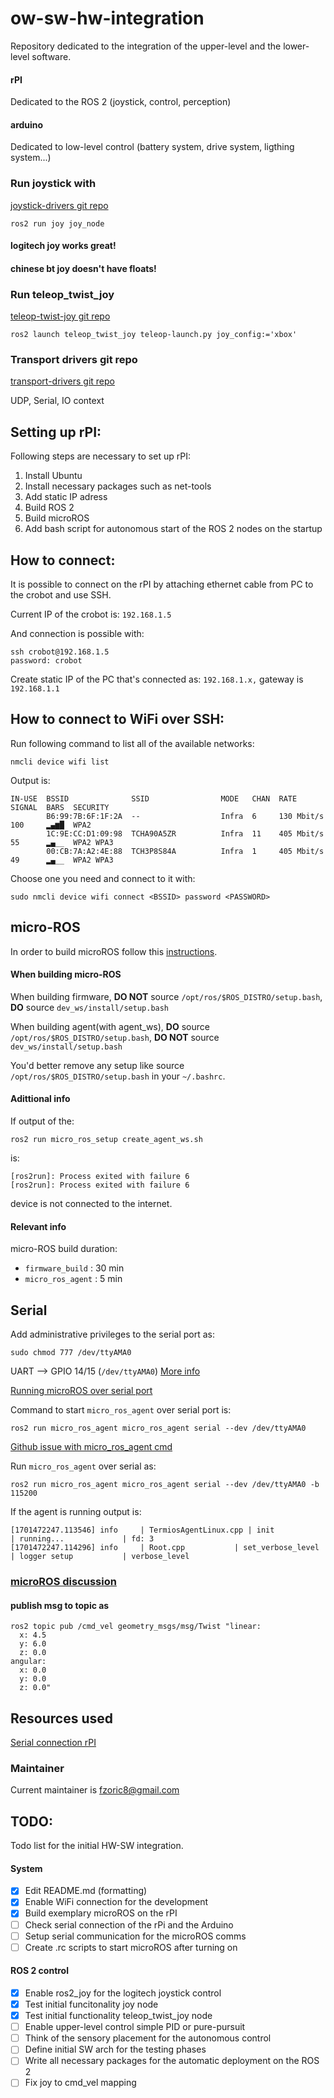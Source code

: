 # ow-sw-hw-integration

Repository dedicated to the integration of the upper-level and the lower-level software. 

#### rPI  

Dedicated to the ROS 2 (joystick, control, perception)  

#### arduino  

Dedicated to low-level control (battery system, drive system, ligthing system...)

### Run joystick with 

[joystick-drivers git repo](https://github.com/ros-drivers/joystick_drivers)


```
ros2 run joy joy_node 
```

#### logitech joy works great! 
#### chinese bt joy doesn't have floats!

### Run teleop_twist_joy

[teleop-twist-joy git repo](https://github.com/ros2/teleop_twist_joy)
```
ros2 launch teleop_twist_joy teleop-launch.py joy_config:='xbox'
```


### Transport drivers git repo 

[transport-drivers git repo](https://github.com/ros-drivers/transport_drivers)

UDP, Serial, IO context 


## Setting up rPI: 

Following steps are necessary to set up rPI: 
1. Install Ubuntu 
2. Install necessary packages such as net-tools 
3. Add static IP adress
4. Build ROS 2
5. Build microROS
6. Add bash script for autonomous start of the ROS 2 nodes on the startup 

## How to connect: 

It is possible to connect on the rPI by attaching ethernet cable from PC to the 
crobot and use SSH. 

Current IP of the crobot is: `192.168.1.5`

And connection is possible with: 
``` 
ssh crobot@192.168.1.5
password: crobot
``` 

Create static IP of the PC that's connected as: `192.168.1.x,` 
gateway is `192.168.1.1`

## How to connect to WiFi over SSH: 

Run following command to list all of the available networks: 
```
nmcli device wifi list
```

Output is: 
```
IN-USE  BSSID              SSID                MODE   CHAN  RATE        SIGNAL  BARS  SECURITY  
        B6:99:7B:6F:1F:2A  --                  Infra  6     130 Mbit/s  100     ▂▄▆█  WPA2      
        1C:9E:CC:D1:09:98  TCHA90A5ZR          Infra  11    405 Mbit/s  55      ▂▄__  WPA2 WPA3 
        00:CB:7A:A2:4E:88  TCH3P8S84A          Infra  1     405 Mbit/s  49      ▂▄__  WPA2 WPA3 

```

Choose one you need and connect to it with:

```
sudo nmcli device wifi connect <BSSID> password <PASSWORD>
```

## micro-ROS

In order to build microROS follow this [instructions](https://micro.ros.org/docs/tutorials/core/first_application_linux/). 

#### When building micro-ROS 

When building firmware, **DO NOT** source `/opt/ros/$ROS_DISTRO/setup.bash`, **DO** source `dev_ws/install/setup.bash`

When building agent(with agent_ws), **DO** source `/opt/ros/$ROS_DISTRO/setup.bash`, **DO NOT** source `dev_ws/install/setup.bash`

You'd better remove any setup like source `/opt/ros/$ROS_DISTRO/setup.bash` in your `~/.bashrc`. 

#### Adittional info

If output of the: 
```
ros2 run micro_ros_setup create_agent_ws.sh
```
is: 
```
[ros2run]: Process exited with failure 6
[ros2run]: Process exited with failure 6
```

device is not connected to the internet. 


#### Relevant info 

micro-ROS build duration: 
* `firmware_build` : 30 min
* `micro_ros_agent` : 5 min


## Serial 

Add administrative privileges to the serial port as: 
```
sudo chmod 777 /dev/ttyAMA0 
```

UART --> GPIO 14/15 (`/dev/ttyAMA0`)
[More info](https://jason19970210.medium.com/raspberry-pi-4-with-multiple-uart-interface-4eac75f74d7c)

[Running microROS over serial port](https://micro.ros.org/docs/tutorials/core/first_application_rtos/freertos/)

Command to start `micro_ros_agent` over serial port is: 
```
ros2 run micro_ros_agent micro_ros_agent serial --dev /dev/ttyAMA0
```

[Github issue with micro_ros_agent cmd](https://github.com/micro-ROS/micro_ros_arduino/issues/1105)

Run `micro_ros_agent` over serial as: 
```
ros2 run micro_ros_agent micro_ros_agent serial --dev /dev/ttyAMA0 -b 115200
```

If the agent is running output is: 
```
[1701472247.113546] info     | TermiosAgentLinux.cpp | init                     | running...             | fd: 3
[1701472247.114296] info     | Root.cpp           | set_verbose_level        | logger setup           | verbose_level
```

### [microROS discussion](https://discourse.ros.org/t/our-conclusions-on-trying-to-implement-micro-ros-in-our-robot/24690/4)

#### publish msg to topic as

```
ros2 topic pub /cmd_vel geometry_msgs/msg/Twist "linear:
  x: 4.5
  y: 6.0
  z: 0.0
angular:
  x: 0.0
  y: 0.0
  z: 0.0" 
```

## Resources used

[Serial connection rPI](https://www.abelectronics.co.uk/kb/article/1035/serial-port-setup-in-raspberry-pi-os)


### Maintainer 

Current maintainer is fzoric8@gmail.com

## TODO: 

Todo list for the initial HW-SW integration. 

#### System

- [x] Edit README.md (formatting)
- [x] Enable WiFi connection for the development
- [x] Build exemplary microROS on the rPI
- [ ] Check serial connection of the rPi and the Arduino 
- [ ] Setup serial communication for the microROS comms
- [ ] Create .rc scripts to start microROS after turning on 

#### ROS 2 control 

- [x] Enable ros2_joy for the logitech joystick control
- [x] Test initial funcitonality joy node 
- [x] Test initial functionality teleop_twist_joy node
- [ ] Enable upper-level control simple PID or pure-pursuit
- [ ] Think of the sensory placement for the autonomous control 
- [ ] Define initial SW arch for the testing phases
- [ ] Write all necessary packages for the automatic deployment on the ROS 2
- [ ] Fix joy to cmd_vel mapping 